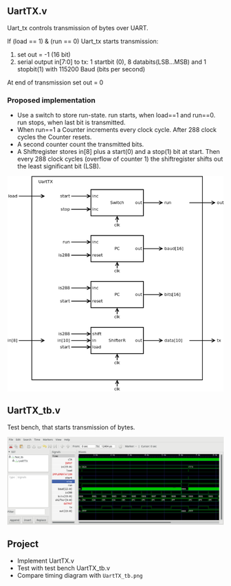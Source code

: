
## UartTX.v
Uart_tx controls transmission of bytes over UART.

If (load == 1) & (run == 0) Uart_tx starts transmission:
1. set out = -1 (16 bit)
2. serial output in[7:0] to tx: 1 startbit (0), 8 databits(LSB...MSB) and 1 stopbit(1) with 115200 Baud (bits per second)

At end of transmission set out = 0

### Proposed implementation
* Use a switch to store run-state. run starts, when load==1 and run==0. run stops, when last bit is transmitted.
* When run==1 a Counter increments every clock cycle. After 288 clock cycles the Counter resets.
* A second counter count the transmitted bits.
* A Shiftregister stores in[8] plus a start(0) and a stop(1) bit at start. Then every 288 clock cycles (overflow of counter 1) the shiftregister shifts out the least significant bit (LSB).

![](UartTX.png)

## UartTX_tb.v
Test bench, that starts transmission of bytes.

![](UartTX_tb.png)
## Project
* Implement UartTX.v
* Test with test bench UartTX_tb.v
* Compare timing diagram with `UartTX_tb.png`
